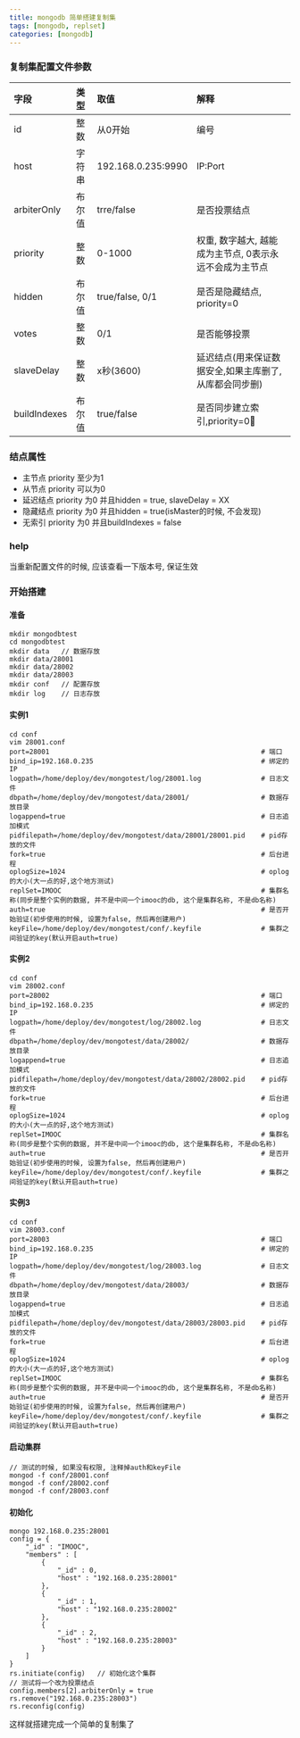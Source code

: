 ```yaml
---
title: mongodb 简单搭建复制集
tags: [mongodb, replset]
categories: [mongodb]
---
```


### 复制集配置文件参数
|字段|类型|取值|解释|
|:--- |:--- |:--- |:--- |
|id|   整数| 从0开始|编号|
|host| 字符串| 192.168.0.235:9990|IP:Port|
|arbiterOnly|布尔值|trre/false|是否投票结点|
|priority|整数|0-1000|权重, 数字越大, 越能成为主节点, 0表示永远不会成为主节点|
|hidden|布尔值|true/false, 0/1|是否是隐藏结点, priority=0|
|votes|整数|0/1|是否能够投票|
|slaveDelay|整数|x秒(3600)|延迟结点(用来保证数据安全,如果主库删了,从库都会同步删)|
|buildIndexes|布尔值|true/false|是否同步建立索引,priority=0|

### 结点属性
- 主节点 priority 至少为1
- 从节点 priority 可以为0
- 延迟结点 priority 为0 并且hidden = true, slaveDelay = XX
- 隐藏结点 priority 为0 并且hidden = true(isMaster的时候, 不会发现)
- 无索引 priority 为0 并且buildIndexes = false

### help
当重新配置文件的时候, 应该查看一下版本号, 保证生效

### 开始搭建
#### 准备
```
mkdir mongodbtest
cd mongodbtest
mkdir data   // 数据存放
mkdir data/28001
mkdir data/28002
mkdir data/28003
mkdir conf   // 配置存放
mkdir log    // 日志存放
```

#### 实例1
```
cd conf
vim 28001.conf
port=28001                                                     # 端口
bind_ip=192.168.0.235                                          # 绑定的IP
logpath=/home/deploy/dev/mongotest/log/28001.log               # 日志文件
dbpath=/home/deploy/dev/mongotest/data/28001/                  # 数据存放目录
logappend=true                                                 # 日志追加模式
pidfilepath=/home/deploy/dev/mongotest/data/28001/28001.pid    # pid存放的文件
fork=true                                                      # 后台进程
oplogSize=1024                                                 # oplog的大小(大一点的好,这个地方测试)
replSet=IMOOC                                                  # 集群名称(同步是整个实例的数据, 并不是中间一个imooc的db, 这个是集群名称, 不是db名称)
auth=true                                                      # 是否开始验证(初步使用的时候, 设置为false, 然后再创建用户)
keyFile=/home/deploy/dev/mongotest/conf/.keyfile               # 集群之间验证的key(默认开启auth=true)
```

#### 实例2
```
cd conf
vim 28002.conf
port=28002                                                     # 端口
bind_ip=192.168.0.235                                          # 绑定的IP
logpath=/home/deploy/dev/mongotest/log/28002.log               # 日志文件
dbpath=/home/deploy/dev/mongotest/data/28002/                  # 数据存放目录
logappend=true                                                 # 日志追加模式
pidfilepath=/home/deploy/dev/mongotest/data/28002/28002.pid    # pid存放的文件
fork=true                                                      # 后台进程
oplogSize=1024                                                 # oplog的大小(大一点的好,这个地方测试)
replSet=IMOOC                                                  # 集群名称(同步是整个实例的数据, 并不是中间一个imooc的db, 这个是集群名称, 不是db名称)
auth=true                                                      # 是否开始验证(初步使用的时候, 设置为false, 然后再创建用户)
keyFile=/home/deploy/dev/mongotest/conf/.keyfile               # 集群之间验证的key(默认开启auth=true)
```

#### 实例3
```
cd conf
vim 28003.conf
port=28003                                                     # 端口
bind_ip=192.168.0.235                                          # 绑定的IP
logpath=/home/deploy/dev/mongotest/log/28003.log               # 日志文件
dbpath=/home/deploy/dev/mongotest/data/28003/                  # 数据存放目录
logappend=true                                                 # 日志追加模式
pidfilepath=/home/deploy/dev/mongotest/data/28003/28003.pid    # pid存放的文件
fork=true                                                      # 后台进程
oplogSize=1024                                                 # oplog的大小(大一点的好,这个地方测试)
replSet=IMOOC                                                  # 集群名称(同步是整个实例的数据, 并不是中间一个imooc的db, 这个是集群名称, 不是db名称)
auth=true                                                      # 是否开始验证(初步使用的时候, 设置为false, 然后再创建用户)
keyFile=/home/deploy/dev/mongotest/conf/.keyfile               # 集群之间验证的key(默认开启auth=true)
```

#### 启动集群
```
// 测试的时候, 如果没有权限, 注释掉auth和keyFile
mongod -f conf/28001.conf
mongod -f conf/28002.conf
mongod -f conf/28003.conf
```

#### 初始化
```
mongo 192.168.0.235:28001
config = {
	"_id" : "IMOOC",
	"members" : [
		{
			"_id" : 0,
			"host" : "192.168.0.235:28001"
		},
		{
			"_id" : 1,
			"host" : "192.168.0.235:28002"
		},
		{
			"_id" : 2,
			"host" : "192.168.0.235:28003"
		}
	]
}
rs.initiate(config)   // 初始化这个集群
// 测试将一个改为投票结点
config.members[2].arbiterOnly = true
rs.remove("192.168.0.235:28003")
rs.reconfig(config)
```

这样就搭建完成一个简单的复制集了

